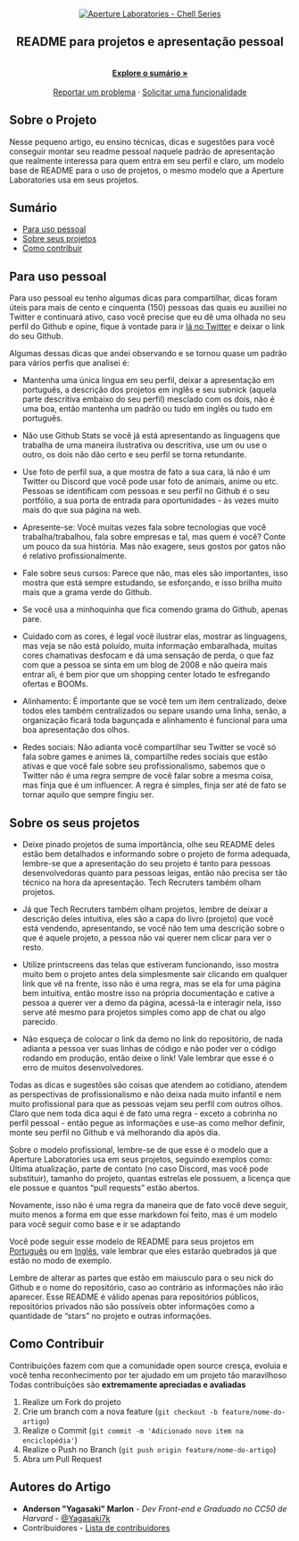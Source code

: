 <p align="center">
  <a href="https://github.com/ApertureLaboratory">
    <img alt="Aperture Laboratories - Chell Series" src="https://github.com/ApertureLaboratory/4chell/blob/main/.github/ChellSeries.png" />
    </a>    
</p>

<p align="center">
  <h2 align="center">README para projetos e apresentação pessoal</h2>
  
  <p align="center">
    <br />
    <a href="#Sumário"><strong>Explore o sumário »</strong></a>
    <br />
    <br />
    <a href="https://github.com/Yagasaki7K/readme4chell/issues">Reportar um problema</a>
    ·
    <a href="https://github.com/Yagasaki7K/readme4chell/issues">Solicitar uma funcionalidade</a>
  </p>
</p>

## Sobre o Projeto
Nesse pequeno artigo, eu ensino técnicas, dicas e sugestões para você conseguir montar seu readme pessoal naquele padrão de apresentação que realmente interessa para quem entra em seu perfil e claro, um modelo base de README para o uso de projetos, o mesmo modelo que a Aperture Laboratories usa em seus projetos.


## Sumário

- [Para uso pessoal](#para-uso-pessoal)
- [Sobre seus projetos](#sobre-seus-projetos)
- [Como contribuir](#como-contribuir)
  
## Para uso pessoal
Para uso pessoal eu tenho algumas dicas para compartilhar, dicas foram úteis para mais de cento e cinquenta (150) pessoas das quais eu auxiliei no Twitter e continuará ativo, caso você precise que eu dê uma olhada no seu perfil do Github e opine, fique à vontade para ir [lá no Twitter](https://twitter.com/Yagasaki7K/status/1505935508853112832) e deixar o link do seu Github.

Algumas dessas dicas que andei observando e se tornou quase um padrão para vários perfis que analisei é: 

- Mantenha uma única lingua em seu perfil, deixar a apresentação em português, a descrição dos projetos em inglês e seu subnick (aquela parte descritiva embaixo do seu perfil) mesclado com os dois, não é uma boa, então mantenha um padrão ou tudo em inglês ou tudo em português.

- Não use Github Stats se você já está apresentando as linguagens que trabalha de uma maneira ilustrativa ou descritiva, use um ou use o outro, os dois não dão certo e seu perfil se torna retundante.

- Use foto de perfil sua, a que mostra de fato a sua cara, lá não é um Twitter ou Discord que você pode usar foto de animais, anime ou etc. Pessoas se identificam com pessoas e seu perfil no Github é o seu portfólio, a sua porta de entrada para oportunidades - às vezes muito mais do que sua página na web.

- Apresente-se: Você muitas vezes fala sobre tecnologias que você trabalha/trabalhou, fala sobre empresas e tal, mas quem é você? Conte um pouco da sua história. Mas não exagere, seus gostos por gatos não é relativo profissionalmente.

- Fale sobre seus cursos: Parece que não, mas eles são importantes, isso mostra que está sempre estudando, se esforçando, e isso brilha muito mais que a grama verde do Github.

- Se você usa a minhoquinha que fica comendo grama do Github, apenas pare.

- Cuidado com as cores, é legal você ilustrar elas, mostrar as linguagens, mas veja se não está poluído, muita informação embaralhada, muitas cores chamativas desfocam e dá uma sensação de perda, o que faz com que a pessoa se sinta em um blog de 2008 e não queira mais entrar ali, é bem pior que um shopping center lotado te esfregando ofertas e BOOMs.

- Alinhamento: É importante que se você tem um item centralizado, deixe todos eles também centralizados ou separe usando uma linha, senão, a organização ficará toda bagunçada e alinhamento é funcional para uma boa apresentação dos olhos.

- Redes sociais: Não adianta você compartilhar seu Twitter se você só fala sobre games e animes lá, compartilhe redes sociais que estão ativas e que você fale sobre seu profissionalismo, sabemos que o Twitter não é uma regra sempre de você falar sobre a mesma coisa, mas finja que é um influencer. A regra é simples, finja ser até de fato se tornar aquilo que sempre fingiu ser.

## Sobre os seus projetos
- Deixe pinado projetos de suma importância, olhe seu README deles estão bem detalhados e informando sobre o projeto de forma adequada, lembre-se que a apresentação do seu projeto é tanto para pessoas desenvolvedoras quanto para pessoas leigas, então não precisa ser tão técnico na hora da apresentação. Tech Recruters também olham projetos.

- Já que Tech Recruters também olham projetos, lembre de deixar a descrição deles intuitiva, eles são a capa do livro (projeto) que você está vendendo, apresentando, se você não tem uma descrição sobre o que é aquele projeto, a pessoa não vai querer nem clicar para ver o resto.

- Utilize printscreens das telas que estiveram funcionando, isso mostra muito bem o projeto antes dela simplesmente sair clicando em qualquer link que vê na frente, isso não é uma regra, mas se ela for uma página bem intuitiva, então mostre isso na própria documentação e cative a pessoa a querer ver a demo da página, acessá-la e interagir nela, isso serve até mesmo para projetos simples como app de chat ou algo parecido.

- Não esqueça de colocar o link da demo no link do repositório, de nada adianta a pessoa ver suas linhas de código e não poder ver o código rodando em produção, então deixe o link! Vale lembrar que esse é o erro de muitos desenvolvedores.

Todas as dicas e sugestões são coisas que atendem ao cotidiano, atendem as perspectivas de profissionalismo e não deixa nada muito infantil e nem muito profissional para que as pessoas vejam seu perfil com outros olhos. Claro que nem toda dica aqui é de fato uma regra - exceto a cobrinha no perfil pessoal - então pegue as informações e use-as como melhor definir, monte seu perfil no Github e vá melhorando dia após dia.

Sobre o modelo profissional, lembre-se de que esse é o modelo que a Aperture Laboratories usa em seus projetos, seguindo exemplos como: Última atualização, parte de contato (no caso Discord, mas você pode substituir), tamanho do projeto, quantas estrelas ele possuem, a licença que ele possue e quantos “pull requests” estão abertos.

Novamente, isso não é uma regra da maneira que de fato você deve seguir, muito menos a forma em que esse markdown foi feito, mas é um modelo para você seguir como base e ir se adaptando

Você pode seguir esse modelo de README para seus projetos em [Português](https://github.com/Yagasaki7K/readme4chell/blob/main/README-TemplatePT.md) ou em [Inglês](https://github.com/Yagasaki7K/readme4chell/blob/main/README-TemplateEN.md), vale lembrar que eles estarão quebrados já que estão no modo de exemplo.

Lembre de alterar as partes que estão em maiusculo para o seu nick do Github e o nome do repositório, caso ao contrário as informações não irão aparecer. Esse README é válido apenas para repositórios públicos, repositórios privados não são possíveis obter informações como a quantidade de “stars” no projeto e outras informações.

## Como Contribuir

Contribuições fazem com que a comunidade open source cresça, evoluia e você tenha reconhecimento por ter ajudado em um projeto tão maravilhoso
Todas contribuições são **extremamente apreciadas e avaliadas**

1. Realize um Fork do projeto
2. Crie um branch com a nova feature (`git checkout -b feature/nome-do-artigo`)
3. Realize o Commit (`git commit -m 'Adicionado novo item na enciclopédia'`)
4. Realize o Push no Branch (`git push origin feature/nome-do-artigo`)
5. Abra um Pull Request

## Autores do Artigo

- **Anderson "Yagasaki" Marlon** - _Dev Front-end e Graduado no CC50 de Harvard_ - [@Yagasaki7k](https://twitter.com/Yagasaki7K)
- Contribuidores - [Lista de contribuidores](https://github.com/Yagasaki7K/readme4chell/graphs/contributors)
